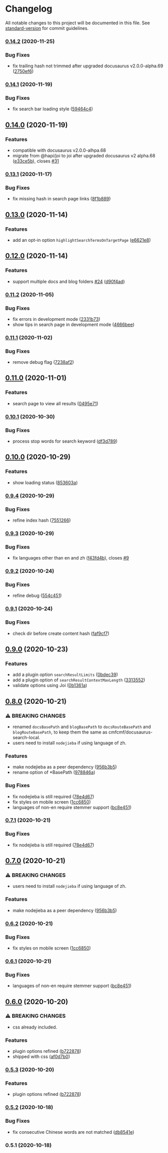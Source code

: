 # Changelog

All notable changes to this project will be documented in this file. See [standard-version](https://github.com/conventional-changelog/standard-version) for commit guidelines.

### [0.14.2](https://www.github.com/easyops-cn/docusaurus-search-local/compare/v0.14.1...v0.14.2) (2020-11-25)


### Bug Fixes

* fix trailing hash not trimmed after upgraded docusaurus v2.0.0-alpha.69 ([2750ef6](https://www.github.com/easyops-cn/docusaurus-search-local/commit/2750ef606b231a6a1dad4be9b8bd79c155c30ed2))

### [0.14.1](https://www.github.com/easyops-cn/docusaurus-search-local/compare/v0.14.0...v0.14.1) (2020-11-19)


### Bug Fixes

* fix search bar loading style ([59464c4](https://www.github.com/easyops-cn/docusaurus-search-local/commit/59464c41dd668ace4546e78d47d5098d606d3a0e))

## [0.14.0](https://www.github.com/easyops-cn/docusaurus-search-local/compare/v0.13.1...v0.14.0) (2020-11-19)


### Features

* compatible with docusaurus v2.0.0-alhpa.68
* migrate from @hapi/joi to joi after upgraded docusaurus v2 alpha.68 ([e33ce5b](https://www.github.com/easyops-cn/docusaurus-search-local/commit/e33ce5bbadb6401960a12a2dfab5fa2e441c1a0a)), closes [#31](https://www.github.com/easyops-cn/docusaurus-search-local/issues/31)

### [0.13.1](https://www.github.com/easyops-cn/docusaurus-search-local/compare/v0.13.0...v0.13.1) (2020-11-17)


### Bug Fixes

* fix missing hash in search page links ([8f1b889](https://www.github.com/easyops-cn/docusaurus-search-local/commit/8f1b889d217d61e4123001d4f7586e028cc8ce72))

## [0.13.0](https://www.github.com/easyops-cn/docusaurus-search-local/compare/v0.12.0...v0.13.0) (2020-11-14)


### Features

* add an opt-in option `highlightSearchTermsOnTargetPage` ([e6621e8](https://www.github.com/easyops-cn/docusaurus-search-local/commit/e6621e87007cb97b12deb4ed8d8264f52dee8791))

## [0.12.0](https://www.github.com/easyops-cn/docusaurus-search-local/compare/v0.11.2...v0.12.0) (2020-11-14)


### Features

* support multiple docs and blog folders [#24](https://www.github.com/easyops-cn/docusaurus-search-local/issues/24) ([d90f4ad](https://www.github.com/easyops-cn/docusaurus-search-local/commit/d90f4ad707bd0924e027c7484e6f246d4df9423a))

### [0.11.2](https://www.github.com/easyops-cn/docusaurus-search-local/compare/v0.11.1...v0.11.2) (2020-11-05)


### Bug Fixes

* fix errors in development mode ([2331b73](https://www.github.com/easyops-cn/docusaurus-search-local/commit/2331b7322a32d351634667fcdd20fb4b62e80b61))
* show tips in search page in development mode ([4666bee](https://www.github.com/easyops-cn/docusaurus-search-local/commit/4666bee02c68c6b24844369e717c31f19c23dfda))

### [0.11.1](https://www.github.com/easyops-cn/docusaurus-search-local/compare/v0.11.0...v0.11.1) (2020-11-02)


### Bug Fixes

* remove debug flag ([7238af2](https://www.github.com/easyops-cn/docusaurus-search-local/commit/7238af2fa9063327e338acdb2420505435c07308))

## [0.11.0](https://www.github.com/easyops-cn/docusaurus-search-local/compare/v0.10.1...v0.11.0) (2020-11-01)


### Features

* search page to view all results ([0495e71](https://www.github.com/easyops-cn/docusaurus-search-local/commit/0495e7192478606c0d499f768a8beedc0e8a7225))

### [0.10.1](https://www.github.com/easyops-cn/docusaurus-search-local/compare/v0.10.0...v0.10.1) (2020-10-30)


### Bug Fixes

* process stop words for search keyword ([df3d789](https://www.github.com/easyops-cn/docusaurus-search-local/commit/df3d789a09b98ebe20f43c51619e8fa780a85e7f))

## [0.10.0](https://www.github.com/easyops-cn/docusaurus-search-local/compare/v0.9.4...v0.10.0) (2020-10-29)


### Features

* show loading status ([853603a](https://www.github.com/easyops-cn/docusaurus-search-local/commit/853603afc6a109116f49d621953c7220d89a6d05))

### [0.9.4](https://www.github.com/easyops-cn/docusaurus-search-local/compare/v0.9.3...v0.9.4) (2020-10-29)


### Bug Fixes

* refine index hash ([7551266](https://www.github.com/easyops-cn/docusaurus-search-local/commit/75512665713733199f85b51530c017ac86f24885))

### [0.9.3](https://www.github.com/easyops-cn/docusaurus-search-local/compare/v0.9.2...v0.9.3) (2020-10-29)


### Bug Fixes

* fix languages other than en and zh ([f43fd4b](https://www.github.com/easyops-cn/docusaurus-search-local/commit/f43fd4b6a261338da70556396a9c810884674e17)), closes [#9](https://www.github.com/easyops-cn/docusaurus-search-local/issues/9)

### [0.9.2](https://www.github.com/easyops-cn/docusaurus-search-local/compare/v0.9.1...v0.9.2) (2020-10-24)


### Bug Fixes

* refine debug ([554c451](https://www.github.com/easyops-cn/docusaurus-search-local/commit/554c451d04f3d6b1f2fa2f4732507d5e75655de7))

### [0.9.1](https://www.github.com/easyops-cn/docusaurus-search-local/compare/v0.9.0...v0.9.1) (2020-10-24)


### Bug Fixes

* check dir before create content hash ([faf9cf7](https://www.github.com/easyops-cn/docusaurus-search-local/commit/faf9cf7e338a0fbc6de06a42a8cf4148c0ff0bab))

## [0.9.0](https://www.github.com/easyops-cn/docusaurus-search-local/compare/v0.8.0...v0.9.0) (2020-10-23)


### Features

* add a plugin option `searchResultLimits` ([0bdec39](https://www.github.com/easyops-cn/docusaurus-search-local/commit/0bdec39951a78d86d31e9885fd9e91ffad25a5f4))
* add a plugin option of `searchResultContextMaxLength` ([3313552](https://www.github.com/easyops-cn/docusaurus-search-local/commit/33135529c277431db78ed374eb83de23667ecc38))
* validate options using Joi ([0b1361a](https://www.github.com/easyops-cn/docusaurus-search-local/commit/0b1361a5d7e3ca9c5dd35fc89d64098c8670e7d1))

## [0.8.0](https://github.com/easyops-cn/docusaurus-search-local/compare/v0.6.0...v0.8.0) (2020-10-21)

### ⚠ BREAKING CHANGES

- renamed `docsBasePath` and `blogBasePath` to `docsRouteBasePath` and `blogRouteBasePath`, to keep them the same as cmfcmf/docusaurus-search-local.
- users need to install `nodejieba` if using language of zh.

### Features

- make nodejieba as a peer dependency ([956b3b5](https://github.com/easyops-cn/docusaurus-search-local/commit/956b3b563c8662c8d8cb867ef174548221865754))
- rename option of \*BasePath ([978846a](https://github.com/easyops-cn/docusaurus-search-local/commit/978846a13c303c321b154eca8847e2eab33baa5b))

### Bug Fixes

- fix nodejieba is still required ([78e4d67](https://github.com/easyops-cn/docusaurus-search-local/commit/78e4d677a5bccb0ae3aff0fc16c43ac031b911a3))
- fix styles on mobile screen ([1cc6850](https://github.com/easyops-cn/docusaurus-search-local/commit/1cc6850402cd7eced043736d4b826f97bd2498f0))
- languages of non-en require stemmer support ([bc8e451](https://github.com/easyops-cn/docusaurus-search-local/commit/bc8e451cfd65024d48f08c481f2cd4850c2d0dbd))

### [0.7.1](https://github.com/easyops-cn/docusaurus-search-local/compare/v0.7.0...v0.7.1) (2020-10-21)

### Bug Fixes

- fix nodejieba is still required ([78e4d67](https://github.com/easyops-cn/docusaurus-search-local/commit/78e4d677a5bccb0ae3aff0fc16c43ac031b911a3))

## [0.7.0](https://github.com/easyops-cn/docusaurus-search-local/compare/v0.6.2...v0.7.0) (2020-10-21)

### ⚠ BREAKING CHANGES

- users need to install `nodejieba` if using language of zh.

### Features

- make nodejieba as a peer dependency ([956b3b5](https://github.com/easyops-cn/docusaurus-search-local/commit/956b3b563c8662c8d8cb867ef174548221865754))

### [0.6.2](https://github.com/easyops-cn/docusaurus-search-local/compare/v0.6.1...v0.6.2) (2020-10-21)

### Bug Fixes

- fix styles on mobile screen ([1cc6850](https://github.com/easyops-cn/docusaurus-search-local/commit/1cc6850402cd7eced043736d4b826f97bd2498f0))

### [0.6.1](https://github.com/easyops-cn/docusaurus-search-local/compare/v0.6.0...v0.6.1) (2020-10-21)

### Bug Fixes

- languages of non-en require stemmer support ([bc8e451](https://github.com/easyops-cn/docusaurus-search-local/commit/bc8e451cfd65024d48f08c481f2cd4850c2d0dbd))

## [0.6.0](https://github.com/easyops-cn/docusaurus-search-local/compare/v0.5.2...v0.6.0) (2020-10-20)

### ⚠ BREAKING CHANGES

- css already included.

### Features

- plugin options refined ([b722878](https://github.com/easyops-cn/docusaurus-search-local/commit/b72287896d8e40477936d0d993a14760220c7e46))
- shipped with css ([af0d7b0](https://github.com/easyops-cn/docusaurus-search-local/commit/af0d7b03579d48842625eeaf81dcfc4d22d7c3a6))

### [0.5.3](https://github.com/easyops-cn/docusaurus-search-local/compare/v0.5.2...v0.5.3) (2020-10-20)

### Features

- plugin options refined ([b722878](https://github.com/easyops-cn/docusaurus-search-local/commit/b72287896d8e40477936d0d993a14760220c7e46))

### [0.5.2](https://github.com/easyops-cn/docusaurus-search-local/compare/v0.5.1...v0.5.2) (2020-10-18)

### Bug Fixes

- fix consecutive Chinese words are not matched ([db8541e](https://github.com/easyops-cn/docusaurus-search-local/commit/db8541e6598e2e99b230374b403622f8d3b8a9d3))

### 0.5.1 (2020-10-18)

